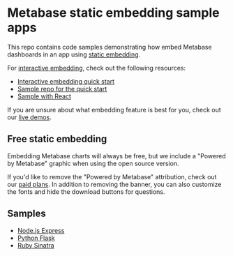 # Metabase static embedding sample apps

This repo contains code samples demonstrating how embed Metabase dashboards in an app using [static embedding](https://www.metabase.com/docs/latest/embedding/static-embedding).

For [interactive embedding](https://www.metabase.com/docs/latest/embedding/interactive-embedding), check out the following resources:

* [Interactive embedding quick start](https://www.metabase.com/learn/customer-facing-analytics/interactive-embedding-quick-start)
* [Sample repo for the quick start](https://github.com/metabase/metabase-nodejs-express-interactive-embedding-sample)
* [Sample with React](https://github.com/metabase/sso-examples/tree/master/app-embed-example)

If you are unsure about what embedding feature is best for you, check out our [live demos](https://www.metabase.com/embedding-demo).

## Free static embedding

Embedding Metabase charts will always be free, but we include a "Powered by Metabase" graphic when using the open source version.

If you'd like to remove the "Powered by Metabase" attribution, check out our [paid plans](https://www.metabase.com/pricing/). In addition to removing the banner, you can also customize the fonts and hide the download buttons for questions. 

## Samples
* [Node.js Express](/node)
* [Python Flask](/python)
* [Ruby Sinatra](/ruby)